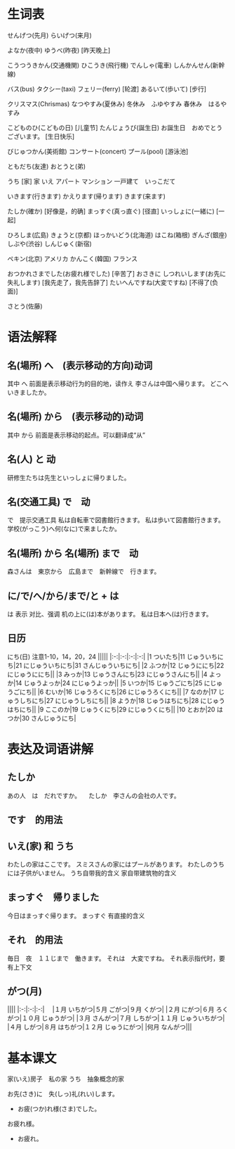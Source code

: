 # 生词表
せんげつ(先月)
らいげつ(来月)

よなか(夜中)
ゆうべ(昨夜)          [昨天晚上]

こうつうきかん(交通機関)
ひこうき(飛行機)
でんしゃ(電車)
しんかんせん(新幹線)

バス(bus)
タクシー(taxi)
フェリー(ferry)        [轮渡]
あるいて(歩いて)    [步行]

クリスマス(Chrismas)
なつやすみ(夏休み)
冬休み　ふゆやすみ
春休み　はるやすみ

こどものひ(こどもの日)  [儿童节]
たんじょうび(誕生日)
お誕生日　おめでとうございます。    [生日快乐]

びじゅつかん(美術館)
コンサート(concert)
プール(pool)      [游泳池]

ともだち(友達)
おとうと(弟)

うち        [家]
家 いえ
アパート
マンション
一戸建て　いっこだて

いきます(行きます)
かえります(帰ります)
きます(来ます)

たしか(確か)     [好像是，的确]
まっすぐ(真っ直ぐ)    [径直]
いっしょに(一緒に)  [一起]

ひろしま(広島)
きょうと(京都)
ほっかいどう(北海道)
はこね(箱根)
ぎんざ(銀座)
しぶや(渋谷)
しんじゅく(新宿)

ペキン(北京)
アメリカ
かんこく(韓国)
フランス

おつかれさまでした(お疲れ様でした)  [辛苦了]
おさきに しつれいします(お先に 失礼します)    [我先走了，我先告辞了]
たいへんですね(大変ですね)  [不得了(负面)]

さとう(佐藤)

# 语法解释
## 名(場所) へ　(表示移动的方向)动词
其中 へ 前面是表示移动行为的目的地，读作え
李さんは中国へ帰ります。
どこへいきましたか。
## 名(場所) から　(表示移动的)动词
其中 から 前面是表示移动的起点。可以翻译成“从”
## 名(人) と 动
研修生たちは先生といっしょに帰りました。
## 名(交通工具) で　动
で　提示交通工具
私は自転車で図書館行きます。
私は歩いて図書館行きます。
学校(がっこう)へ何(なに)で来ましたか。
## 名(場所) から 名(場所) まで　动
森さんは　東京から　広島まで　新幹線で　行きます。
## に/で/へ/から/まで/と + は
は 表示 对比、强调
机の上に(は)本があります。
私は日本へ(は)行きます。
## 日历
にち(日) 注意1-10，14，20，24
|||||
|:-:|:-:|:-:|:-:|
|1  ついたち|11 じゅういちにち|21   にじゅういちにち|31 さんじゅういちにち|
|2  ふつか|12   じゅうににち|22 にじゅうににち||
|3  みっか|13   じゅうさんにち|23   にじゅうさんにち||
|4  よっか|14   じゅうよっか|24 にじゅうよっか||
|5  いつか|15   じゅうごにち|25 にじゅうごにち||
|6  むいか|16   じゅうろくにち|26   にじゅうろくにち||
|7  なのか|17   じゅうしちにち|27   にじゅうしちにち||
|8  ようか|18   じゅうはちにち|28   にじゅうはちにち||
|9  ここのか|19 じゅうくにち|29 にじゅうくにち||
|10 とおか|20   はつか|30   さんじゅうにち|

# 表达及词语讲解
## たしか
あの人　は　だれですか。
　たしか　李さんの会社の人です。
## です　的用法
## いえ(家) 和 うち
わたしの家はここです。
スミスさんの家にはプールがあります。
わたしのうちには子供がいません。
うち自带我的含义
家自带建筑物的含义
## まっすぐ　帰りました
今日はまっすぐ帰ります。
まっすぐ 有直接的含义
## それ　的用法
毎日　夜　１１じまで　働きます。
    それは　大変ですね。
それ表示指代时，要有上下文
## がつ(月)
||||
|:-:|:-:|:-:|　
|１月    いちがつ|５月    ごがつ|９月  くがつ|
|２月    にがつ|６月    ろくがつ|１０月  じゅうがつ|
|３月    さんがつ|７月    しちがつ|１１月   じゅういちがつ|
|４月    しがつ|８月    はちがつ|１２月  じゅうにがつ|
|何月   なんがつ|||

# 基本课文
家(いえ)房子　私の家
うち　抽象概念的家

お先(さき)に　失(しっ)礼(れい)します。
- お疲(つか)れ様(さま)でした。

お疲れ様。
- お疲れ。
